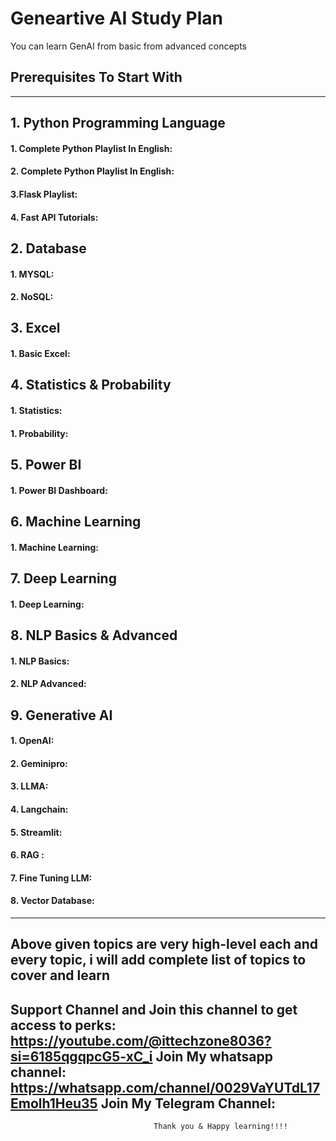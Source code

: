 # Geneartive AI Study Plan

You can learn GenAI from basic from advanced concepts

## Prerequisites To Start With
--------------------------------------------------------------------------------------------------------------------------------------------------------
## 1. Python Programming Language
   #### 1. Complete Python Playlist In English:
   #### 2. Complete Python Playlist In English:
   #### 3.Flask Playlist:
   #### 4. Fast API Tutorials:  

## 2. Database 
   #### 1. MYSQL:
   #### 2. NoSQL:

## 3. Excel  
   #### 1. Basic Excel:

## 4. Statistics & Probability
   #### 1. Statistics:
   #### 1. Probability:
 
## 5. Power BI 
   #### 1. Power BI Dashboard:
   
## 6. Machine Learning
   #### 1. Machine Learning:
   
## 7. Deep Learning
   #### 1. Deep Learning:

## 8. NLP Basics & Advanced
   #### 1. NLP Basics:
   #### 2. NLP Advanced:

## 9. Generative AI
   #### 1. OpenAI:
   #### 2. Geminipro:
   #### 3. LLMA:
   #### 4. Langchain:
   #### 5. Streamlit:
   #### 6. RAG :
   #### 7. Fine Tuning LLM:
   #### 8. Vector Database: 

-----------------------------------------------------------------------------------------------------------------------------------------------------------------
## Above given topics are very high-level each and every topic, i will add complete list of topics to cover and learn

Support Channel and Join this channel to get access to perks: https://youtube.com/@ittechzone8036?si=6185qgqpcG5-xC_i
Join My whatsapp channel: https://whatsapp.com/channel/0029VaYUTdL17Emolh1Heu35
Join My Telegram Channel:
-----------------------------------------------------------------------------------------------------------------------------------------------------------------
                                    Thank you & Happy learning!!!!



